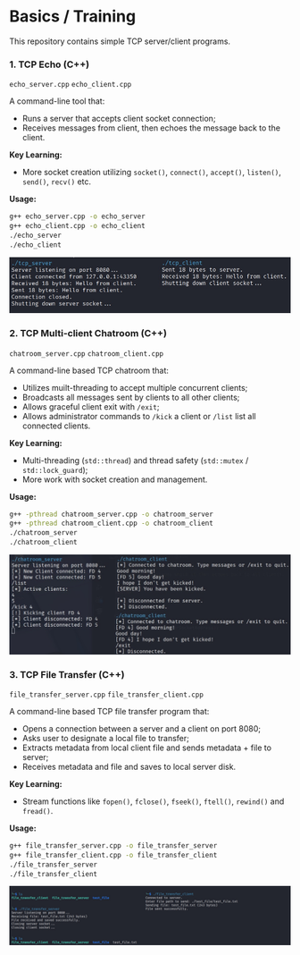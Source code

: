 
# Basics / Training

This repository contains simple TCP server/client programs.

### 1. TCP Echo (C++)
`echo_server.cpp` `echo_client.cpp`

A command-line tool that:
- Runs a server that accepts client socket connection;
- Receives messages from client, then echoes the message back to the client.

**Key Learning:**
- More socket creation utilizing `socket()`, `connect()`, `accept()`, `listen()`, `send()`, `recv()` etc.

**Usage:**
```bash
g++ echo_server.cpp -o echo_server
g++ echo_client.cpp -o echo_client
./echo_server
./echo_client
```

![echo_server_client_screenshot](echo_server_client_example.jpg)

### 2. TCP Multi-client Chatroom (C++)
`chatroom_server.cpp` `chatroom_client.cpp`

A command-line based TCP chatroom that:
- Utilizes muilt-threading to accept multiple concurrent clients;
- Broadcasts all messages sent by clients to all other clients;
- Allows graceful client exit with `/exit`;
- Allows administrator commands to `/kick` a client or `/list` list all connected clients.

**Key Learning:**
- Multi-threading (`std::thread`) and thread safety (`std::mutex` / `std::lock_guard`);
- More work with socket creation and management.

**Usage:**
```bash
g++ -pthread chatroom_server.cpp -o chatroom_server
g++ -pthread chatroom_client.cpp -o chatroom_client
./chatroom_server
./chatroom_client
```

![chatroom_server_client_screenshot](chatroom_server_client_example.jpg)

### 3. TCP File Transfer (C++)
`file_transfer_server.cpp` `file_transfer_client.cpp`

A command-line based TCP file transfer program that:
- Opens a connection between a server and a client on port 8080;
- Asks user to designate a local file to transfer;
- Extracts metadata from local client file and sends metadata + file to server;
- Receives metadata and file and saves to local server disk.

**Key Learning:**
- Stream functions like `fopen()`, `fclose()`, `fseek()`, `ftell()`, `rewind()` and `fread()`.

**Usage:**
```bash
g++ file_transfer_server.cpp -o file_transfer_server
g++ file_transfer_client.cpp -o file_transfer_client
./file_transfer_server
./file_transfer_client
```

![chatroom_server_client_screenshot](file_transfer_server_client_example.jpg)
